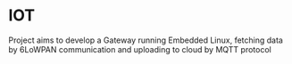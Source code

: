 # IOT
Project aims to develop a Gateway running Embedded Linux, fetching data by 6LoWPAN communication and uploading to cloud by MQTT protocol
